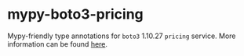 # mypy-boto3-pricing

Mypy-friendly type annotations for `boto3` 1.10.27 `pricing` service.
More information can be found [here](https://github.com/vemel/mypy_boto3).
